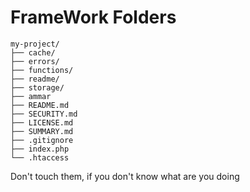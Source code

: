 # FrameWork Folders

```
my-project/
├── cache/
├── errors/
├── functions/
├── readme/
├── storage/
├── ammar
├── README.md
├── SECURITY.md
├── LICENSE.md
├── SUMMARY.md
├── .gitignore
├── index.php
└── .htaccess
```

Don't touch them, if you don't know what are you doing
